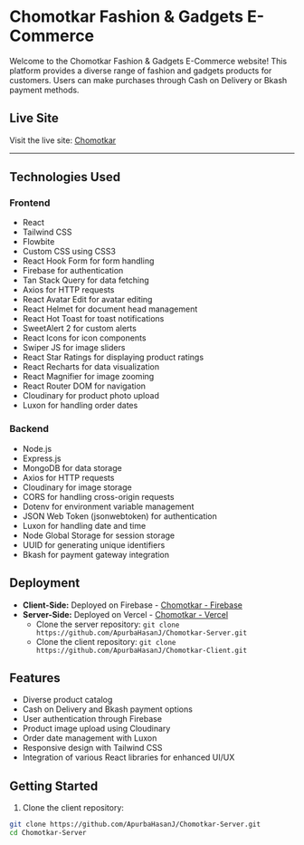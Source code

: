 # Chomotkar Fashion & Gadgets E-Commerce

Welcome to the Chomotkar Fashion & Gadgets E-Commerce website! This platform provides a diverse range of fashion and gadgets products for customers. Users can make purchases through Cash on Delivery or Bkash payment methods.

## Live Site

Visit the live site: [Chomotkar](https://chomotkarfashion-67485.web.app/)

---

## Technologies Used

### Frontend

- React
- Tailwind CSS
- Flowbite
- Custom CSS using CSS3
- React Hook Form for form handling
- Firebase for authentication
- Tan Stack Query for data fetching
- Axios for HTTP requests
- React Avatar Edit for avatar editing
- React Helmet for document head management
- React Hot Toast for toast notifications
- SweetAlert 2 for custom alerts
- React Icons for icon components
- Swiper JS for image sliders
- React Star Ratings for displaying product ratings
- React Recharts for data visualization
- React Magnifier for image zooming
- React Router DOM for navigation
- Cloudinary for product photo upload
- Luxon for handling order dates

### Backend

- Node.js
- Express.js
- MongoDB for data storage
- Axios for HTTP requests
- Cloudinary for image storage
- CORS for handling cross-origin requests
- Dotenv for environment variable management
- JSON Web Token (jsonwebtoken) for authentication
- Luxon for handling date and time
- Node Global Storage for session storage
- UUID for generating unique identifiers
- Bkash for payment gateway integration

## Deployment

- **Client-Side:** Deployed on Firebase - [Chomotkar - Firebase](https://chomotkarfashion-67485.web.app/)
- **Server-Side:** Deployed on Vercel - [Chomotkar - Vercel](https://chomotkar-server-iota.vercel.app/)
  - Clone the server repository: `git clone https://github.com/ApurbaHasanJ/Chomotkar-Server.git`
  - Clone the client repository: `git clone https://github.com/ApurbaHasanJ/Chomotkar-Client.git`

## Features

- Diverse product catalog
- Cash on Delivery and Bkash payment options
- User authentication through Firebase
- Product image upload using Cloudinary
- Order date management with Luxon
- Responsive design with Tailwind CSS
- Integration of various React libraries for enhanced UI/UX

## Getting Started

1. Clone the client repository:

```bash
git clone https://github.com/ApurbaHasanJ/Chomotkar-Server.git
cd Chomotkar-Server
```
